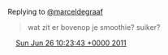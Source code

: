 Replying to [@marceldegraaf](https://twitter.com/marceldegraaf/status/84921205265666049)

> wat zit er bovenop je smoothie? suiker?

<img src="../../media/tweet.ico" width="12" /> [Sun Jun 26 10:23:43 +0000 2011](https://twitter.com/DromerDenker/status/84929828406571008)